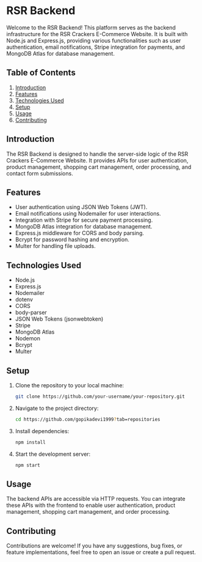 # RSR Backend

Welcome to the RSR Backend! This platform serves as the backend infrastructure for the RSR Crackers E-Commerce Website. It is built with Node.js and Express.js, providing various functionalities such as user authentication, email notifications, Stripe integration for payments, and MongoDB Atlas for database management.

## Table of Contents
1. [Introduction](#introduction)
2. [Features](#features)
3. [Technologies Used](#technologies-used)
4. [Setup](#setup)
5. [Usage](#usage)
6. [Contributing](#contributing)


## Introduction
The RSR Backend is designed to handle the server-side logic of the RSR Crackers E-Commerce Website. It provides APIs for user authentication, product management, shopping cart management, order processing, and contact form submissions.

## Features
- User authentication using JSON Web Tokens (JWT).
- Email notifications using Nodemailer for user interactions.
- Integration with Stripe for secure payment processing.
- MongoDB Atlas integration for database management.
- Express.js middleware for CORS and body parsing.
- Bcrypt for password hashing and encryption.
- Multer for handling file uploads.

## Technologies Used
- Node.js
- Express.js
- Nodemailer
- dotenv
- CORS
- body-parser
- JSON Web Tokens (jsonwebtoken)
- Stripe
- MongoDB Atlas
- Nodemon
- Bcrypt
- Multer

## Setup
1. Clone the repository to your local machine:
    ```bash
    git clone https://github.com/your-username/your-repository.git
    ```
2. Navigate to the project directory:
    ```bash
    cd https://github.com/gopikadevi1999?tab=repositories
    ```
3. Install dependencies:
    ```bash
    npm install
    ```

5. Start the development server:
    ```bash
    npm start
    ```

## Usage
The backend APIs are accessible via HTTP requests. You can integrate these APIs with the frontend to enable user authentication, product management, shopping cart management, and order processing.

## Contributing
Contributions are welcome! If you have any suggestions, bug fixes, or feature implementations, feel free to open an issue or create a pull request.


